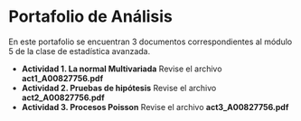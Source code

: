 # Portafolio de Análisis
En este portafolio se encuentran 3 documentos correspondientes al módulo 5 de la clase de estadística avanzada.

* **Actividad 1. La normal Multivariada** Revise el archivo **act1_A00827756.pdf**
* **Actividad 2. Pruebas de hipótesis** Revise el archivo **act2_A00827756.pdf**
* **Actividad 3. Procesos Poisson** Revise el archivo **act3_A00827756.pdf**
